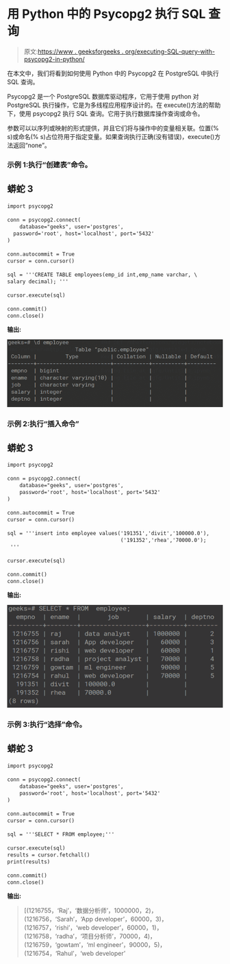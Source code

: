 # 用 Python 中的 Psycopg2 执行 SQL 查询

> 原文:[https://www . geeksforgeeks . org/executing-SQL-query-with-psycopg2-in-python/](https://www.geeksforgeeks.org/executing-sql-query-with-psycopg2-in-python/)

在本文中，我们将看到如何使用 Python 中的 Psycopg2 在 PostgreSQL 中执行 SQL 查询。

Psycopg2 是一个 PostgreSQL 数据库驱动程序，它用于使用 python 对 PostgreSQL 执行操作，它是为多线程应用程序设计的。在 execute()方法的帮助下，使用 psycopg2 执行 SQL 查询。它用于执行数据库操作查询或命令。

参数可以以序列或映射的形式提供，并且它们将与操作中的变量相关联。位置(% s)或命名(% s)占位符用于指定变量。如果查询执行正确(没有错误)，execute()方法返回“none”。

### 示例 1:执行“创建表”命令。

## 蟒蛇 3

```
import psycopg2

conn = psycopg2.connect(
    database="geeks", user='postgres', 
  password='root', host='localhost', port='5432'
)

conn.autocommit = True
cursor = conn.cursor()

sql = '''CREATE TABLE employees(emp_id int,emp_name varchar, \
salary decimal); '''

cursor.execute(sql)

conn.commit()
conn.close()
```

**输出:**

![](img/ea42a7dced1ae0d4e45c0968012f0a7b.png)

### 示例 2:执行“插入命令”

## 蟒蛇 3

```
import psycopg2

conn = psycopg2.connect(
    database="geeks", user='postgres',
    password='root', host='localhost', port='5432'
)

conn.autocommit = True
cursor = conn.cursor()

sql = '''insert into employee values('191351','divit','100000.0'),
                                     ('191352','rhea','70000.0');
 '''

cursor.execute(sql)

conn.commit()
conn.close()
```

**输出:**

![](img/a08acd3219596275ad10b560f1af2ea9.png)

### 示例 3:执行“选择”命令。

## 蟒蛇 3

```
import psycopg2

conn = psycopg2.connect(
    database="geeks", user='postgres',
    password='root', host='localhost', port='5432'
)

conn.autocommit = True
cursor = conn.cursor()

sql = '''SELECT * FROM employee;'''

cursor.execute(sql)
results = cursor.fetchall()
print(results)

conn.commit()
conn.close()
```

**输出:**

> [(1216755，‘Raj’，‘数据分析师’，1000000，2)，(1216756，‘Sarah’，‘App developer’，60000，3)，(1216757，‘rishi’，‘web developer’，60000，1)，(1216758，‘radha’，‘项目分析师’，70000，4)，(1216759，‘gowtam’，‘ml engineer’，90000，5)，(1216754，‘Rahul’，‘web developer’